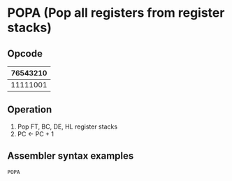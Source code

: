 # POPA (Pop all registers from register stacks)

## Opcode
| 76543210 |
|----------|    
| 11111001 |

## Operation
1. Pop FT, BC, DE, HL register stacks
2. PC <- PC + 1

## Assembler syntax examples
```
POPA
```
